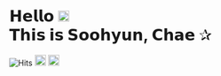 <h1>𝗛𝗲𝗹𝗹𝗼 <img src="https://github.com/dl0312/dl0312/blob/master/hi.gif?raw=true" width="20px"><br>𝗧𝗵𝗶𝘀 𝗶𝘀 𝗦𝗼𝗼𝗵𝘆𝘂𝗻, 𝗖𝗵𝗮𝗲 ✰</h1>

<!-- generate font : https://qwerty.dev/fancy-font-generator/ -->


      
![Hits](https://hits.seeyoufarm.com/api/count/incr/badge.svg?url=https%3A%2F%2Fgithub.com%2Fcha2hyun-dev%2Fhit-counter&count_bg=%23D3D3D3&title_bg=%23D3D3D3&icon=&icon_color=%23E7E7E7&title=HITS&edge_flat=true) <a href="https://www.instagram.com/cha2hyun/"><img src="https://img.shields.io/badge/instagram-%23E4405F.svg?&style=for-the-badge&logo=instagram&logoColor=white" height=20></a>  <a href="mailto:cha2hyun.dev@gmail.com"><img src="https://img.shields.io/badge/-EMAIL-000?style=for-the-badge" height=20></a>
<br>
<!--
**cha2hyun-dev/cha2hyun-dev** is a ✨ _special_ ✨ repository because its `README.md` (this file) appears on your GitHub profile.

Here are some ideas to get you started:

- 🔭 I’m currently working on ...
- 🌱 I’m currently learning ...
- 👯 I’m looking to collaborate on ...
- 🤔 I’m looking for help with ...
- 💬 Ask me about ...
- 📫 How to reach me: ...
- 😄 Pronouns: ...
- ⚡ Fun fact: ...
-->
